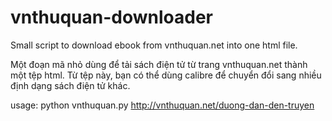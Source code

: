 # vnthuquan-downloader
Small script to download ebook from vnthuquan.net into one html file.

Một đoạn mã nhỏ dùng để tải sách điện tử từ trang vnthuquan.net thành một tệp html. Từ tệp này, bạn có thể dùng calibre để chuyển đổi sang nhiều định dạng sách điện tử khác.

usage: python vnthuquan.py http://vnthuquan.net/duong-dan-den-truyen
